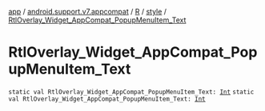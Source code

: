 [app](../../../index.md) / [android.support.v7.appcompat](../../index.md) / [R](../index.md) / [style](index.md) / [RtlOverlay_Widget_AppCompat_PopupMenuItem_Text](./-rtl-overlay_-widget_-app-compat_-popup-menu-item_-text.md)

# RtlOverlay_Widget_AppCompat_PopupMenuItem_Text

`static val RtlOverlay_Widget_AppCompat_PopupMenuItem_Text: `[`Int`](https://kotlinlang.org/api/latest/jvm/stdlib/kotlin/-int/index.html)
`static val RtlOverlay_Widget_AppCompat_PopupMenuItem_Text: `[`Int`](https://kotlinlang.org/api/latest/jvm/stdlib/kotlin/-int/index.html)